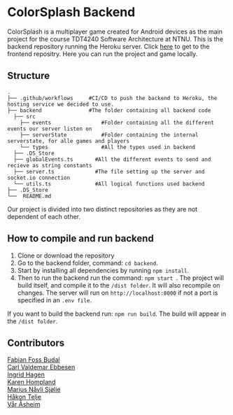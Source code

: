 # ColorSplash Backend
ColorSplash is a multiplayer game created for Android devices as the main project for the course TDT4240 Software Architecture at NTNU.
This is the backend repository running the Heroku server. 
Click [here](https://github.com/FabianFoss/color-splash-frontend) to get to the frontend repositry. Here you can run the project and game locally.

## Structure
```
.
├── .github/workflows     #CI/CD to push the backend to Heroku, the hosting service we decided to use.
├── backend               #The folder containing all backend code
  ├── src
    ├── events                #Folder containing all the different events our server listen on
    ├── serverState           #Folder containing the internal serverstate, for alle games and players
    └── types                 #All the types used in backend
  ├── .DS_Store
  ├── globalEvents.ts       #All the different events to send and recieve as string constants
  ├── server.ts             #The file setting up the server and socket.io connection
  └── utils.ts              #All logical functions used backend
├── .DS_Store               
└──  README.md
```
Our project is divided into two distinct repositories as they are not dependent of each other.

## How to compile and run backend
1. Clone or download the repository
2. Go to the backend folder, command: ```cd backend```.
3. Start by installing all dependencies by running ```npm install```.
4. Then to run the backend run the command: ```npm start ```. The project will build itself, and compile it to the ```/dist folder```. It will also recompile on changes. The server will run on ```http://localhost:8000``` if not a port is specified in an ```.env file```.

If you want to build the backend run: ```npm run build```. The build will appear in the ```/dist folder```.


## Contributors
[Fabian Foss Budal](https://github.com/FabianFoss)<br>
[Carl Valdemar Ebbesen](https://github.com/Carlvebbesen)<br>
[Ingrid Hagen](https://github.com/hageningrid)<br>
[Karen Hompland](https://github.com/karenhompland)<br>
[Marius Nåvli Sjølie](https://github.com/mariussjolie)<br>
[Håkon Telje](https://github.com/vaarantnu)<br>
[Vår Åsheim](https://github.com/haakonte)<br>

